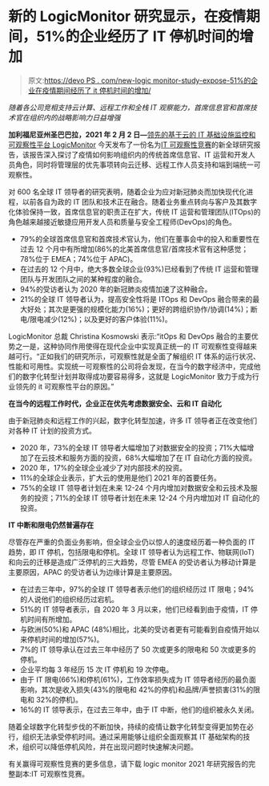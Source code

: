 # 新的 LogicMonitor 研究显示，在疫情期间，51%的企业经历了 IT 停机时间的增加

> 原文:[https://devo PS . com/new-logic monitor-study-expose-51%的企业在疫情期间经历了 it 停机时间的增加/](https://devops.com/new-logicmonitor-study-reveals-that-51-of-enterprises-experienced-an-increase-in-it-downtime-during-pandemic/)

*随着各公司竞相支持云计算、远程工作和全栈 IT 观察能力，首席信息官和首席技术官在组织内的战略影响力日益增强*

**加利福尼亚州圣巴巴拉，2021 年 2 月 2 日—**[领先的基于云的 IT 基础设施监控和可观察性平台 LogicMonitor](https://www.logicmonitor.com/?utm_medium=pr&utm_source=businesswire&utm_term=na&utm_content=na&utm_campaign=DWC_PR_Research_Report_The_Race_to_IT_Observability&utm_theme=na) 今天发布了一份名为[IT 可观察性竞赛](https://www.logicmonitor.com/resource/it-observability-research-report?utm_medium=pr&utm_source=businesswire&utm_term=na&utm_content=na&utm_campaign=DWC_PR_Research_Report_The_Race_to_IT_Observability&utm_theme=na)的新全球研究报告，该报告深入探讨了疫情如何影响组织内的传统首席信息官、IT 运营和开发人员角色，同时将管理层的优先事项转向云迁移、远程工作人员支持和端到端统一可观察性。

对 600 名全球 IT 领导者的研究表明，随着企业为应对新冠肺炎而加快现代化进程，以前各自为政的 IT 团队和技术正在融合。随着业务重点转向与客户及其数字化体验保持一致，首席信息官的职责正在扩大，传统 IT 运营和管理团队(ITOps)的角色越来越接近敏捷应用开发人员和质量与安全工程师(DevOps)的角色。

*   79%的全球首席信息官和首席技术官认为，他们在董事会中的投入和重要性在过去 12 个月中有所增加(86%的北美首席信息官/首席技术官有这种感觉；78%位于 EMEA；74%位于 APAC)。
*   在过去的 12 个月中，绝大多数全球企业(93%)已经看到了传统 IT 运营和管理团队与开发团队之间的某种程度的融合。
*   94%的受访者认为 2020 年的新冠肺炎疫情加速了这种融合。
*   21%的全球 IT 领导者认为，提高安全性将是 ITOps 和 DevOps 融合带来的最大好处；其次是更强的规模化能力(16%)；更好的跨组织协作/协调(14%)；断电/限电减少(12%)；以及更好的客户体验(11%)。

LogicMonitor 总裁 Christina Kosmowski 表示:“itOps 和 DevOps 融合的主要优势之一是，这种协同作用使得在现代企业中实现真正统一的 IT 可观察性变得越来越可行。“正如我们的研究所示，可观察性就是全面了解组织 IT 体系的运行状况、性能和可用性。实现统一可观察性的公司将会发现，在当今的数字经济中，完成他们的数字化转型计划并取得成功要容易得多，这就是 LogicMonitor 致力于成为行业领先的 it 可观察性平台的原因。”

**在当今的远程工作时代，企业正在优先考虑数据安全、云和 IT 自动化**

由于新冠肺炎和远程工作的兴起，数字化转型加速，许多 IT 领导者正在改变他们对各种 IT 计划的投资方式。

*   2020 年，73%的全球 IT 领导者大幅增加了对数据安全的投资；71%大幅增加了在云技术和服务方面的投资，68%大幅增加了在 IT 自动化方面的投资。
*   2020 年，17%的全球企业减少了对内部技术的投资。
*   11%的全球企业表示，扩大云的使用是他们 2021 年的首要任务。
*   75%的全球 IT 领导者计划在未来 12-24 个月内增加对数据安全和云技术及服务的投资；71%的全球 IT 领导者计划在未来 12-24 个月内增加对 IT 自动化的投资。

**IT 中断和限电仍然普遍存在**

尽管存在严重的负面业务影响，但全球企业仍以惊人的速度经历着一种负面的 IT 趋势，即 IT 停机，包括限电和停机。全球 IT 领导者认为远程工作、物联网(IoT)和向云的迁移是造成广泛停机的三大趋势，尽管 EMEA 的受访者认为移动计算是主要原因，APAC 的受访者认为边缘计算是主要原因。

*   在过去三年中，97%的全球 IT 领导者表示他们的组织经历过 IT 限电；94%的人说他们的组织经历过宕机。
*   51%的 IT 领导者表示，自 2020 年 3 月以来，他们已经看到由于疫情，IT 停机时间有所增加。
*   与欧洲(50%)和 APAC (48%)相比，北美的受访者更有可能看到自疫情开始以来停机时间的增加(57%)。
*   7%的 IT 领导承认在过去三年中经历了 50 次或更多的限电和 50 次或更多的停机。
*   企业平均每 3 年经历 15 次 IT 停机和 19 次停电。
*   由于 IT 限电(66%)和停机(61%)，工作效率损失成为 IT 领导者经历的最负面影响，其次是收入损失(43%的限电和 42%的停机)和品牌/声誉损害(31%的限电和 32%的停机)。
*   16%的 IT 领导表示，在过去三年中，由于 IT 中断，他们的组织被永久关闭。

随着全球数字化转型步伐的不断加快，持续的疫情让数字化转型变得更加势在必行，组织无法承受停机时间。通过采用能够让组织全面观察其 IT 基础架构的技术，组织可以降低停机风险，并在出现问题时快速解决问题。

有关赢得可观察性竞赛的更多信息，请下载 logic monitor 2021 年研究报告的完整副本:IT 可观察性竞赛。